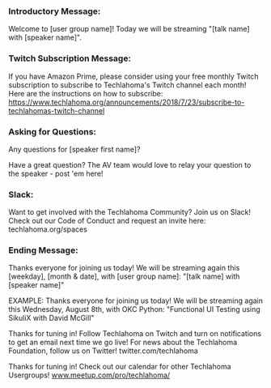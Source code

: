 ### Introductory Message:

Welcome to [user group name]! Today we will be streaming "[talk name] with [speaker name]".

### Twitch Subscription Message:

If you have Amazon Prime, please consider using your free monthly Twitch subscription to subscribe to Techlahoma's Twitch channel each month! Here are the instructions on how to subscribe: https://www.techlahoma.org/announcements/2018/7/23/subscribe-to-techlahomas-twitch-channel

### Asking for Questions:

Any questions for [speaker first name]?

Have a great question? The AV team would love to relay your question to the speaker - post 'em here!

### Slack:

Want to get involved with the Techlahoma Community? Join us on Slack! Check out our Code of Conduct and request an invite here: techlahoma.org/spaces

### Ending Message:

Thanks everyone for joining us today! We will be streaming again this [weekday], [month & date], with [user group name]: "[talk name] with [speaker name]"

EXAMPLE: Thanks everyone for joining us today! We will be streaming again this Wednesday, August 8th, with OKC Python: "Functional UI Testing using SikuliX with David McGill"

Thanks for tuning in! Follow Techlahoma on Twitch and turn on notifications to get an email next time we go live! For news about the Techlahoma Foundation, follow us on Twitter! twitter.com/techlahoma

Thanks for tuning in! Check out our calendar for other Techlahoma Usergroups! www.meetup.com/pro/techlahoma/

